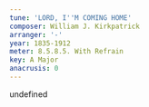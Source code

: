 ```yaml
---
tune: 'LORD, I''M COMING HOME'
composer: William J. Kirkpatrick
arranger: '-'
year: 1835-1912
meter: 8.5.8.5. With Refrain
key: A Major
anacrusis: 0
---
```

undefined
